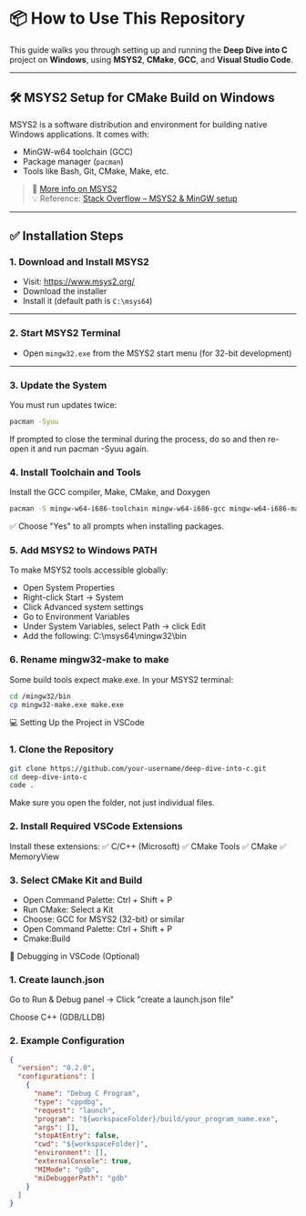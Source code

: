 # 📦 How to Use This Repository

This guide walks you through setting up and running the **Deep Dive into C** project on **Windows**, using **MSYS2**, **CMake**, **GCC**, and **Visual Studio Code**.

---

## 🛠 MSYS2 Setup for CMake Build on Windows

MSYS2 is a software distribution and environment for building native Windows applications. It comes with:
- MinGW-w64 toolchain (GCC)
- Package manager (`pacman`)
- Tools like Bash, Git, CMake, Make, etc.

> 🔗 [More info on MSYS2](https://www.msys2.org/)  
> 💡 Reference: [Stack Overflow – MSYS2 & MinGW setup](https://stackoverflow.com/questions/30069830/how-can-i-install-mingw-w64-and-msys2/30071634)

---

## ✅ Installation Steps

### 1. Download and Install MSYS2

- Visit: https://www.msys2.org/
- Download the installer
- Install it (default path is `C:\msys64`)

---

### 2. Start MSYS2 Terminal

- Open `mingw32.exe` from the MSYS2 start menu (for 32-bit development)

---

### 3. Update the System

You must run updates twice:

```bash
pacman -Syuu
```
If prompted to close the terminal during the process, do so and then re-open it and run pacman -Syuu again.

### 4. Install Toolchain and Tools
Install the GCC compiler, Make, CMake, and Doxygen
```bash
pacman -S mingw-w64-i686-toolchain mingw-w64-i686-gcc mingw-w64-i686-make mingw-w64-i686-cmake mingw-w64-i686-doxygen
```
✅ Choose "Yes" to all prompts when installing packages.

### 5. Add MSYS2 to Windows PATH
To make MSYS2 tools accessible globally:
- Open System Properties
- Right-click Start → System
- Click Advanced system settings
- Go to Environment Variables
- Under System Variables, select Path → click Edit
- Add the following:
    C:\msys64\mingw32\bin

### 6. Rename mingw32-make to make
Some build tools expect make.exe. In your MSYS2 terminal:
```bash
cd /mingw32/bin
cp mingw32-make.exe make.exe
```

💻 Setting Up the Project in VSCode
### 1. Clone the Repository
```bash
git clone https://github.com/your-username/deep-dive-into-c.git
cd deep-dive-into-c
code .
```
Make sure you open the folder, not just individual files.

### 2. Install Required VSCode Extensions
Install these extensions:
✅ C/C++ (Microsoft)
✅ CMake Tools
✅ CMake
✅ MemoryView

### 3. Select CMake Kit and Build
- Open Command Palette: Ctrl + Shift + P
- Run CMake: Select a Kit
- Choose: GCC for MSYS2 (32-bit) or similar
- Open Command Palette: Ctrl + Shift + P
- Cmake:Build

🐞 Debugging in VSCode (Optional)
### 1. Create launch.json
Go to Run & Debug panel → Click "create a launch.json file"

Choose C++ (GDB/LLDB)

### 2. Example Configuration
```json
{
  "version": "0.2.0",
  "configurations": [
    {
      "name": "Debug C Program",
      "type": "cppdbg",
      "request": "launch",
      "program": "${workspaceFolder}/build/your_program_name.exe",
      "args": [],
      "stopAtEntry": false,
      "cwd": "${workspaceFolder}",
      "environment": [],
      "externalConsole": true,
      "MIMode": "gdb",
      "miDebuggerPath": "gdb"
    }
  ]
}
```

